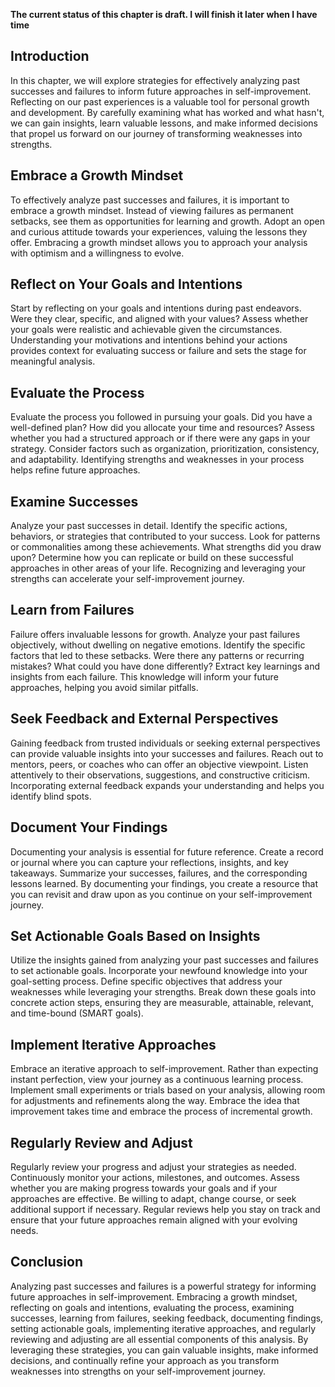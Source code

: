 **The current status of this chapter is draft. I will finish it later when I have time**

Introduction
------------

In this chapter, we will explore strategies for effectively analyzing past successes and failures to inform future approaches in self-improvement. Reflecting on our past experiences is a valuable tool for personal growth and development. By carefully examining what has worked and what hasn't, we can gain insights, learn valuable lessons, and make informed decisions that propel us forward on our journey of transforming weaknesses into strengths.

Embrace a Growth Mindset
------------------------

To effectively analyze past successes and failures, it is important to embrace a growth mindset. Instead of viewing failures as permanent setbacks, see them as opportunities for learning and growth. Adopt an open and curious attitude towards your experiences, valuing the lessons they offer. Embracing a growth mindset allows you to approach your analysis with optimism and a willingness to evolve.

Reflect on Your Goals and Intentions
------------------------------------

Start by reflecting on your goals and intentions during past endeavors. Were they clear, specific, and aligned with your values? Assess whether your goals were realistic and achievable given the circumstances. Understanding your motivations and intentions behind your actions provides context for evaluating success or failure and sets the stage for meaningful analysis.

Evaluate the Process
--------------------

Evaluate the process you followed in pursuing your goals. Did you have a well-defined plan? How did you allocate your time and resources? Assess whether you had a structured approach or if there were any gaps in your strategy. Consider factors such as organization, prioritization, consistency, and adaptability. Identifying strengths and weaknesses in your process helps refine future approaches.

Examine Successes
-----------------

Analyze your past successes in detail. Identify the specific actions, behaviors, or strategies that contributed to your success. Look for patterns or commonalities among these achievements. What strengths did you draw upon? Determine how you can replicate or build on these successful approaches in other areas of your life. Recognizing and leveraging your strengths can accelerate your self-improvement journey.

Learn from Failures
-------------------

Failure offers invaluable lessons for growth. Analyze your past failures objectively, without dwelling on negative emotions. Identify the specific factors that led to these setbacks. Were there any patterns or recurring mistakes? What could you have done differently? Extract key learnings and insights from each failure. This knowledge will inform your future approaches, helping you avoid similar pitfalls.

Seek Feedback and External Perspectives
---------------------------------------

Gaining feedback from trusted individuals or seeking external perspectives can provide valuable insights into your successes and failures. Reach out to mentors, peers, or coaches who can offer an objective viewpoint. Listen attentively to their observations, suggestions, and constructive criticism. Incorporating external feedback expands your understanding and helps you identify blind spots.

Document Your Findings
----------------------

Documenting your analysis is essential for future reference. Create a record or journal where you can capture your reflections, insights, and key takeaways. Summarize your successes, failures, and the corresponding lessons learned. By documenting your findings, you create a resource that you can revisit and draw upon as you continue on your self-improvement journey.

Set Actionable Goals Based on Insights
--------------------------------------

Utilize the insights gained from analyzing your past successes and failures to set actionable goals. Incorporate your newfound knowledge into your goal-setting process. Define specific objectives that address your weaknesses while leveraging your strengths. Break down these goals into concrete action steps, ensuring they are measurable, attainable, relevant, and time-bound (SMART goals).

Implement Iterative Approaches
------------------------------

Embrace an iterative approach to self-improvement. Rather than expecting instant perfection, view your journey as a continuous learning process. Implement small experiments or trials based on your analysis, allowing room for adjustments and refinements along the way. Embrace the idea that improvement takes time and embrace the process of incremental growth.

Regularly Review and Adjust
---------------------------

Regularly review your progress and adjust your strategies as needed. Continuously monitor your actions, milestones, and outcomes. Assess whether you are making progress towards your goals and if your approaches are effective. Be willing to adapt, change course, or seek additional support if necessary. Regular reviews help you stay on track and ensure that your future approaches remain aligned with your evolving needs.

Conclusion
----------

Analyzing past successes and failures is a powerful strategy for informing future approaches in self-improvement. Embracing a growth mindset, reflecting on goals and intentions, evaluating the process, examining successes, learning from failures, seeking feedback, documenting findings, setting actionable goals, implementing iterative approaches, and regularly reviewing and adjusting are all essential components of this analysis. By leveraging these strategies, you can gain valuable insights, make informed decisions, and continually refine your approach as you transform weaknesses into strengths on your self-improvement journey.
